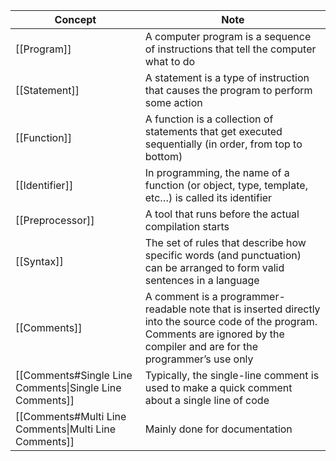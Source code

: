 | Concept                                                 | Note                                                                                                                                                                              |
| ------------------------------------------------------- | --------------------------------------------------------------------------------------------------------------------------------------------------------------------------------- |
| [[Program]]                                             | A computer program is a sequence of instructions that tell the computer what to do                                                                                                |
| [[Statement]]                                           | A statement is a type of instruction that causes the program to perform some action                                                                                               |
| [[Function]]                                            | A function is a collection of statements that get executed sequentially (in order, from top to bottom)                                                                            |
| [[Identifier]]                                          | In programming, the name of a function (or object, type, template, etc…) is called its identifier                                                                                 |
| [[Preprocessor]]                                        | A tool that runs before the actual compilation starts                                                                                                                             |
| [[Syntax]]                                              | The set of rules that describe how specific words (and punctuation) can be arranged to form valid sentences in a language                                                         |
| [[Comments]]                                            | A comment is a programmer-readable note that is inserted directly into the source code of the program. Comments are ignored by the compiler and are for the programmer’s use only |
| [[Comments#Single Line Comments\|Single Line Comments]] | Typically, the single-line comment is used to make a quick comment about a single line of code                                                                                    |
| [[Comments#Multi Line Comments\|Multi Line Comments]]   | Mainly done for documentation                                                                                                                                                     |
